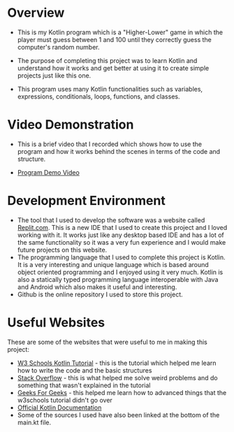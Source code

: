 # Overview

* This is my Kotlin program which is a "Higher-Lower" game in which the player must guess between 1 and 100 until they correctly guess the computer's random number. 

* The purpose of completing this project was to learn Kotlin and understand how it works and get better at using it to create simple projects just like this one.

* This program uses many Kotlin functionalities such as variables, expressions, conditionals, loops, functions, and classes.

# Video Demonstration

* This is a brief video that I recorded which shows how to use the program and how it works behind the scenes in terms of the code and structure.

* [Program Demo Video](https://youtube.com)

# Development Environment

* The tool that I used to develop the software was a website called [Replit.com](https://replit.com/~). This is a new IDE that I used to create this project and I loved working with it. It works just like any desktop based IDE and has a lot of the same functionality so it was a very fun experience and I would make future projects on this website.
* The programming language that I used to complete this project is Kotlin. It is a very interesting and unique language which is based around object oriented programming and I enjoyed using it very much. Kotlin is also a statically typed programming language interoperable with Java and Android which also makes it useful and interesting.
* Github is the online repository I used to store this project.

# Useful Websites

These are some of the websites that were useful to me in making this project:
* [W3 Schools Kotlin Tutorial](https://www.w3schools.com/kotlin/index.php) - this is the tutorial which helped me learn how to write the code and the basic structures
* [Stack Overflow](https://stackoverflow.com/) - this is what helped me solve weird problems and do something that wasn't explained in the tutorial
* [Geeks For Geeks](https://www.geeksforgeeks.org/) - this helped me learn how to advanced things that the w3schools tutorial didn't go over
* [Official Kotlin Documentation](https://kotlinlang.org/docs/home.html)
* Some of the sources I used have also been linked at the bottom of the main.kt file.
